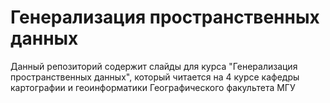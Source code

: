 # Генерализация пространственных данных

Данный репозиторий содержит слайды для курса "Генерализация пространственных данных", который читается на 4 курсе кафедры картографии и геоинформатики Географического факультета МГУ
